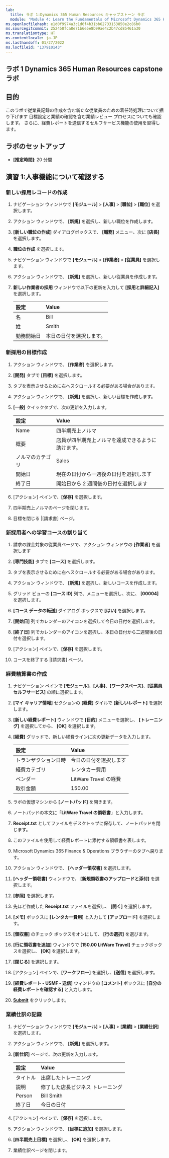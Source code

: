 ```yaml
---
lab:
  title: ラボ 1:Dynamics 365 Human Resources キャップストーン ラボ
  module: 'Module 4: Learn the Fundamentals of Microsoft Dynamics 365 Human Resources'
ms.openlocfilehash: e1d0f9974a3c1d6f4b31bb62733153850e2c86b0
ms.sourcegitcommit: 252458fca8e71b6e5e8b99ae4c2b47cd85461a30
ms.translationtype: HT
ms.contentlocale: ja-JP
ms.lasthandoff: 01/27/2022
ms.locfileid: "137910143"
---
```

## <a name="lab-1---dynamics-365-human-resources-capstone-lab"></a>ラボ 1 Dynamics 365 Human Resources capstone ラボ

## <a name="objective"></a>目的

このラボで従業員記録の作成を含む新たな従業員のための着任時処理について掘り下げます 目標設定と業績の確認を含む業績レビュー プロセスについても確認します。 さらに、経費レポートを送信するセルフサービス機能の使用を習得します。

## <a name="lab-setup"></a>ラボのセットアップ

- **[推定時間]**: 20 分間 

## <a name="exercise-1-explore-human-resources"></a>演習 1:人事機能について確認する

### <a name="create-a-new-hire-record"></a>新しい採用レコードの作成

1. ナビゲーション ウィンドウで **[モジュール]**  >  **[人事]**  >  **[職位]**  >  **[職位]** を選択します。

1. アクション ウィンドウで、 **[新規]** を選択し、新しい職位を作成します。

1. **[新しい職位の作成]** ダイアログボックスで、 **[職務]** メニュー、次に **[店長]** を選択します。

1. **職位の作成** を選択します。

1. ナビゲーション ウィンドウで **[モジュール]**  >  **[作業者]**  >  **[従業員]** を選択します。

1. アクション ウィンドウで、 **[新規]** を選択し、新しい従業員を作成します。

1. **新しい作業者の採用** ウィンドウで以下の更新を入力して **[採用と詳細記入]** を選択します。

    | **設定** | **Value** |
    | :--- | :---- |
    | 名 | Bill |
    | 姓 | Smith |
    | 勤務開始日 | 本日の日付を選択します。|

### <a name="create-a-goal-for-the-new-hire"></a>新採用の目標作成

1. アクション ウィンドウで、 **[作業者]** を選択します。

1. **[開発]** タブで **[目標]** を選択します。

1. タブを表示させるために右へスクロールする必要がある場合があります。

1. アクション ウィンドウで、 **[新規]** を選択し、新しい目標を作成します。

1. **[一般]** クイックタブで、次の更新を入力します。

    | **設定** | **Value** |
    | :--- | :---- |
    | Name | 四半期売上ノルマ |
    | 概要 | 店員が四半期売上ノルマを達成できるように助けます。 |
    | ノルマのカテゴリ | Sales |
    | 開始日 | 現在の日付から一週後の日付を選択します |
    | 終了日 | 開始日から 2 週間後の日付を選択します |

1. [アクション] ペインで、**[保存]** を選択します。

1. 四半期売上ノルマのページを閉じます。

1. 目標を閉じる |[請求書] ページ。

### <a name="assign-learning-course-to-the-new-hire"></a>新採用者への学習コースの割り当て

1. 請求の課金対象の従業員ページで、アクション ウィンドウの **[作業者]** を選択します

1. **[専門技能]** タブで **[コース]** を選択します。

1. タブを表示させるために右へスクロールする必要がある場合があります。

1. アクション ウィンドウで、 **[新規]** を選択し、新しいコースを作成します。

1. グリッド ビューの **[コース ID]** 列で、メニューを選択し、次に、 **[00004]** を選択します。

1. **[コース データの転送]** ダイアログ ボックスで **[はい]** を選択します。

1. **[開始日]** 列でカレンダーのアイコンを選択して今日の日付を選択します。

1. **[終了日]** 列でカレンダーのアイコンを選択し、本日の日付から二週間後の日付を選択します。

1. [アクション] ペインで、**[保存]** を選択します。

1. コースを終了する |[請求書] ページ。

### <a name="create-an-expense-report"></a>経費精算書の作成

1. ナビゲーション ペインで **[モジュール]**、**[人事]**、**[ワークスペース]**、**[従業員セルフサービス]** の順に選択します。

1. **[マイ キャリア情報]** セクションの **[経費]** タイルで **[新しいレポート]** を選択します。

1. **[新しい経費レポート]** ウィンドウで **[目的]** メニューを選択し、 **[トレーニング]** を選択してから、 **[OK]** を選択します。

1. **[経費]** グリッドで、新しい経費ラインに次の更新データを入力します。

    | **設定** | **Value** |
    | :--- | :---- |
    | トランザクション日時 | 今日の日付を選択します |
    | 経費カテゴリ | レンタカー費用 |
    | ベンダー | LitWare Travel の経費 |
    | 取引金額 | 150.00 |

1. ラボの仮想マシンから **[ノートパッド]** を開きます。

1. ノートパッドの本文に「**LitWare Travel の領収書**」と入力します。

1. **Receipt.txt** としてファイルをデスクトップに保存して、ノートパッドを閉じます。

1. このファイルを使用して経費レポートに添付する領収書を表します。

1. Microsoft Dynamics 365 Finance & Operations ブラウザーのタブへ戻ります。

1. アクション ウィンドウで、 **[ヘッダー領収書]** を選択します。

1. **[ヘッダー領収書]** ウィンドウで、 **[新規領収書のアップロードと添付]** を選択します。

1. **[参照]** を選択します。

1. 先ほど作成した **Receipt.txt** ファイルを選択し、 **[開く]** を選択します。

1. **[メモ]** ボックスに **[レンタカー費用]** と入力して **[アップロード]** を選択します。

1. **[領収書]** のチェック ボックスをオンにして、 **[行の選択]** を選びます。

1. **[行に領収書を追加]** ウィンドウで **[150.00 LitWare Travel]** チェックボックスを選択し、 **[OK]** を選択します。

1. **[閉じる]** を選択します。

1. [アクション] ペインで、**[ワークフロー]** を選択し、**[送信]** を選択します。

1. **[経費レポート - USMF - 送信]** ウィンドウの **[コメント]** ボックスに **[自分の経費レポートを確認する]** と入力します。

1. **[Submit](送信)** をクリックします。

### <a name="record-performance-journal"></a>業績仕訳の記録

1. ナビゲーション ウィンドウで **[モジュール]**  >  **[人事]**  >  **[業績]**  >  **[業績仕訳]** を選択します。

1. アクション ウィンドウで、 **[新規]** を選択します。

1. **[新仕訳]** ページで、次の更新を入力します。


    | **設定** | **Value** |
    | :--- | :---- |
    | タイトル | 出席したトレーニング |
    | 説明 | 修了した店長ビジネス トレーニング |
    | Person | Bill Smith |
    | 終了日 | 今日の日付 |

1. [アクション] ペインで、**[保存]** を選択します。

1. アクション ウィンドウで、 **[目標に追加]** を選択します。

1. **[四半期売上目標]** を選択し、 **[OK]** を選択します。

1. 業績仕訳ページを閉じます。
